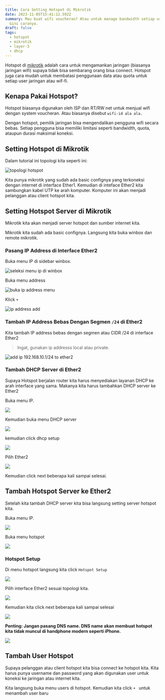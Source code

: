 ```yaml
---
title: Cara Setting Hotspot di Mikrotik
date: 2023-11-05T15:41:12.592Z
summary: Mau buat wifi voucheran? Atau untuk manage bandwidth setiap user wifi?
  Gini caranya.
draft: false
tags:
  - hotspot
  - mikrotik
  - layer-3
  - dhcp
---
```

Hotspot di [mikrotik](/tags/mikrotik) adalah cara untuk mengamankan jaringan (biasanya jaringan wifi) supaya tidak bisa sembarang orang bisa connect. Hotspot juga cara mudah untuk membatasi penggunaan data atau quota untuk setiap user jaringan atau wif-fi.

## Kenapa Pakai Hotspot?

Hotspot biasanya digunakan oleh ISP dan RT/RW net untuk menjual wifi dengan system voucheran. Atau biasanya disebut `wifi-id ala ala.`

Dengan hotspot, pemilik jaringan bisa mengendalikan pengguna wifi secara bebas. Setiap pengguna bisa memiliki limitasi seperti bandwidth, quota, ataupun durasi maksimal koneksi.

## Setting Hotspot di Mikrotik

Dalam tutorial ini topologi kita seperti ini:

![topologi hotspot](/images/uploads/screenshot-from-2023-11-05-16-59-31.png "topologi")

Kita punya mikrotik yang sudah ada basic confignya yang terkoneksi dengan internet di interface Ether1. Kemudian di inteface Ether2 kita sambungkan kabel UTP ke arah komputer. Komputer ini akan menjadi pelanggan atau client hotspot kita.

## Setting Hotspot Server di Mikrotik

Mikrotik kita akan menjadi server hotspot dan sumber internet kita.

Mikrotik kita sudah ada basic confignya. Langsung kita buka winbox dan remote mikrotik.

### Pasang IP Address di Interface Ether2

Buka menu IP di sidebar winbox.

![seleksi menu ip di winbox](/images/uploads/ip-menu.png "menu ip")

Buka menu address

![buka ip address menu](/images/uploads/ip-address-menu.png "ip address menu")

Klick `+`

![ip address add](/images/uploads/ip-address-add.png "add ip address")

### Tambah IP Address Bebas Dengan Segmen `/24` di Ether2

Kita tambah IP address bebas dengan segmen atau CIDR /24 di interface Ether2

> Ingat, gunakan ip addresss local atau private.

![add ip 192.168.10.1/24 to ether2](/images/uploads/add-ip-192.168.10.1-24-to-ether2.png "add ip")

### Tambah DHCP Server di Ether2

Supaya Hotspot berjalan router kita harus menyediakan layanan DHCP ke arah interface yang sama. Makanya kita harus tambahkan DHCP server ke Ether2

Buka menu IP.

![](/images/uploads/ip-menu.png)

Kemudian buka menu DHCP server

![](/images/uploads/ip-dhcp-server.png)

kemudian click dhcp setup

![](/images/uploads/dhcp-setup.png)


Pilih Ether2

![](/images/uploads/dhcp-setup-ether2.png)



Kemudian click next beberapa kali sampai selesai.

## Tambah Hotspot Server ke Ether2

Setelah kita tambah DHCP server kita bisa langsung setting server hotspot kita.

Buka menu IP.

![](/images/uploads/ip-menu.png)

Buka menu hotspot

![](/images/uploads/ip-hotspot-menu.png)

### Hotspot Setup

Di menu hotspot langsung kita click `Hotspot Setup`

![](/images/uploads/ip-hotspot-setup.png)

Pilih interface Ether2 sesuai topologi kita.

![](/images/uploads/hotspot-setup-ether2.png)

Kemudian kita click next beberapa kali sampai selesai

![](/images/uploads/hotspot-setup-next.png)

**Penting: Jangan pasang DNS name. DNS name akan membuat hotspot kita tidak muncul di handphone modern seperti iPhone.**

![](/images/uploads/dns-name-hotspot-warning.png)

## Tambah User Hotspot

Supaya pelanggan atau client hotspot kita bisa connect ke hotspot kita. Kita harus punya username dan password yang akan digunakan user untuk koneksi ke jaringan atau internet kita.

Kita langsung buka menu users di hotspot. Kemudian kita click `+ ` untuk menambah user baru